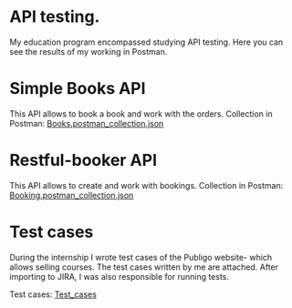 # API testing. 

My education program encompassed studying API testing. Here you can see the results of my working in Postman.

# Simple Books API
This API allows to book a book and work with the orders. 
Collection in Postman: [Books.postman_collection.json](Books.postman_collection.json)


# Restful-booker API
This API allows to create and work with bookings.
Collection in Postman: [Booking.postman_collection.json](Booking.postman_collection.json)


# Test cases
During the internship I wrote test cases of the Publigo website- which allows selling courses. The test cases written by me are attached. After importing to JIRA, I was also responsible for running tests.

Test cases: [Test_cases](Test_cases)

